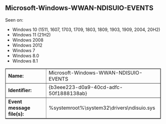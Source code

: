 ## Microsoft-Windows-WWAN-NDISUIO-EVENTS

Seen on:
* Windows 10 (1511, 1607, 1703, 1709, 1803, 1809, 1903, 1909, 2004, 20H2)
* Windows 11 (21H2)
* Windows 2008
* Windows 2012
* Windows 7
* Windows 8.0
* Windows 8.1

<table border="1" class="docutils">
  <tbody>
    <tr>
      <td><b>Name:</b></td>
      <td>Microsoft-Windows-WWAN-NDISUIO-EVENTS</td>
    </tr>
    <tr>
      <td><b>Identifier:</b></td>
      <td>{b3eee223-d0a9-40cd-adfc-50f1888138ab}</td>
    </tr>
    <tr>
      <td><b>Event message file(s):</b></td>
      <td>%systemroot%\system32\drivers\ndisuio.sys</td>
    </tr>
  </tbody>
</table>

&nbsp;

